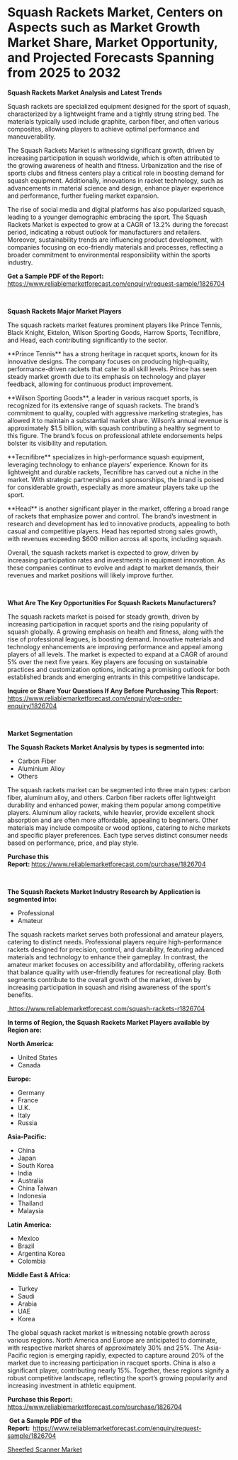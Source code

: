 <p><h1>Squash Rackets Market, Centers on Aspects such as Market Growth Market Share, Market Opportunity, and Projected Forecasts Spanning from 2025 to 2032</h1></p><p><strong>Squash Rackets Market Analysis and Latest Trends</strong></p>
<p><p>Squash rackets are specialized equipment designed for the sport of squash, characterized by a lightweight frame and a tightly strung string bed. The materials typically used include graphite, carbon fiber, and often various composites, allowing players to achieve optimal performance and maneuverability. </p><p>The Squash Rackets Market is witnessing significant growth, driven by increasing participation in squash worldwide, which is often attributed to the growing awareness of health and fitness. Urbanization and the rise of sports clubs and fitness centers play a critical role in boosting demand for squash equipment. Additionally, innovations in racket technology, such as advancements in material science and design, enhance player experience and performance, further fueling market expansion. </p><p>The rise of social media and digital platforms has also popularized squash, leading to a younger demographic embracing the sport. The Squash Rackets Market is expected to grow at a CAGR of 13.2% during the forecast period, indicating a robust outlook for manufacturers and retailers. Moreover, sustainability trends are influencing product development, with companies focusing on eco-friendly materials and processes, reflecting a broader commitment to environmental responsibility within the sports industry.</p></p>
<p><strong>Get a Sample PDF of the Report:&nbsp;</strong> <a href="https://www.reliablemarketforecast.com/enquiry/request-sample/1826704?utm_campaign=2011&utm_medium=2&utm_source=Github&utm_content=ia&utm_term=07022025&utm_id=squash-rackets">https://www.reliablemarketforecast.com/enquiry/request-sample/1826704</a></p>
<p>&nbsp;</p>
<p><strong>Squash Rackets Major Market Players</strong></p>
<p><p>The squash rackets market features prominent players like Prince Tennis, Black Knight, Ektelon, Wilson Sporting Goods, Harrow Sports, Tecnifibre, and Head, each contributing significantly to the sector.</p><p>**Prince Tennis** has a strong heritage in racquet sports, known for its innovative designs. The company focuses on producing high-quality, performance-driven rackets that cater to all skill levels. Prince has seen steady market growth due to its emphasis on technology and player feedback, allowing for continuous product improvement.</p><p>**Wilson Sporting Goods**, a leader in various racquet sports, is recognized for its extensive range of squash rackets. The brand’s commitment to quality, coupled with aggressive marketing strategies, has allowed it to maintain a substantial market share. Wilson’s annual revenue is approximately $1.5 billion, with squash contributing a healthy segment to this figure. The brand’s focus on professional athlete endorsements helps bolster its visibility and reputation.</p><p>**Tecnifibre** specializes in high-performance squash equipment, leveraging technology to enhance players’ experience. Known for its lightweight and durable rackets, Tecnifibre has carved out a niche in the market. With strategic partnerships and sponsorships, the brand is poised for considerable growth, especially as more amateur players take up the sport.</p><p>**Head** is another significant player in the market, offering a broad range of rackets that emphasize power and control. The brand’s investment in research and development has led to innovative products, appealing to both casual and competitive players. Head has reported strong sales growth, with revenues exceeding $600 million across all sports, including squash.</p><p>Overall, the squash rackets market is expected to grow, driven by increasing participation rates and investments in equipment innovation. As these companies continue to evolve and adapt to market demands, their revenues and market positions will likely improve further.</p></p>
<p>&nbsp;</p>
<p><strong>What Are The Key Opportunities For Squash Rackets Manufacturers?</strong></p>
<p><p>The squash rackets market is poised for steady growth, driven by increasing participation in racquet sports and the rising popularity of squash globally. A growing emphasis on health and fitness, along with the rise of professional leagues, is boosting demand. Innovative materials and technology enhancements are improving performance and appeal among players of all levels. The market is expected to expand at a CAGR of around 5% over the next five years. Key players are focusing on sustainable practices and customization options, indicating a promising outlook for both established brands and emerging entrants in this competitive landscape.</p></p>
<p><strong>Inquire or Share Your Questions If Any Before Purchasing This Report:</strong> <a href="https://www.reliablemarketforecast.com/enquiry/pre-order-enquiry/1826704?utm_campaign=2011&utm_medium=2&utm_source=Github&utm_content=ia&utm_term=07022025&utm_id=squash-rackets">https://www.reliablemarketforecast.com/enquiry/pre-order-enquiry/1826704</a></p>
<p>&nbsp;</p>
<p><strong>Market Segmentation</strong></p>
<p><strong>The Squash Rackets Market Analysis by types is segmented into:</strong></p>
<p><ul><li>Carbon Fiber</li><li>Aluminium Alloy</li><li>Others</li></ul></p>
<p><p>The squash rackets market can be segmented into three main types: carbon fiber, aluminum alloy, and others. Carbon fiber rackets offer lightweight durability and enhanced power, making them popular among competitive players. Aluminum alloy rackets, while heavier, provide excellent shock absorption and are often more affordable, appealing to beginners. Other materials may include composite or wood options, catering to niche markets and specific player preferences. Each type serves distinct consumer needs based on performance, price, and play style.</p></p>
<p><strong>Purchase this Report:&nbsp;</strong><a href="https://www.reliablemarketforecast.com/purchase/1826704?utm_campaign=2011&utm_medium=2&utm_source=Github&utm_content=ia&utm_term=07022025&utm_id=squash-rackets">https://www.reliablemarketforecast.com/purchase/1826704</a></p>
<p>&nbsp;</p>
<p><strong>The Squash Rackets Market Industry Research by Application is segmented into:</strong></p>
<p><ul><li>Professional</li><li>Amateur</li></ul></p>
<p><p>The squash rackets market serves both professional and amateur players, catering to distinct needs. Professional players require high-performance rackets designed for precision, control, and durability, featuring advanced materials and technology to enhance their gameplay. In contrast, the amateur market focuses on accessibility and affordability, offering rackets that balance quality with user-friendly features for recreational play. Both segments contribute to the overall growth of the market, driven by increasing participation in squash and rising awareness of the sport's benefits.</p></p>
<p><a href="https://www.reliablemarketforecast.com/squash-rackets-r1826704?utm_campaign=2011&utm_medium=2&utm_source=Github&utm_content=ia&utm_term=07022025&utm_id=squash-rackets">&nbsp;https://www.reliablemarketforecast.com/squash-rackets-r1826704</a></p>
<p><strong>In terms of Region, the Squash Rackets Market Players available by Region are:</strong></p>
<p>
    <p> <strong> North America: </strong>
        <ul>
            <li>United States</li>
            <li>Canada</li>
        </ul>
        </p> 
    <p> <strong> Europe: </strong>
        <ul>
            <li>Germany</li>
            <li>France</li>
            <li>U.K.</li>
            <li>Italy</li>
            <li>Russia</li>
        </ul>
        </p> 
    <p> <strong> Asia-Pacific: </strong>
        <ul>
            <li>China</li>
            <li>Japan</li>
            <li>South Korea</li>
            <li>India</li>
            <li>Australia</li>
            <li>China Taiwan</li>
            <li>Indonesia</li>
            <li>Thailand</li>
            <li>Malaysia</li>
        </ul>
        </p> 
    <p> <strong> Latin America: </strong>
        <ul>
            <li>Mexico</li>
            <li>Brazil</li>
            <li>Argentina Korea</li>
            <li>Colombia</li>
        </ul>
        </p> 
    <p> <strong> Middle East & Africa: </strong>
        <ul>
            <li>Turkey</li>
            <li>Saudi</li>
            <li>Arabia</li>
            <li>UAE</li>
            <li>Korea</li>
        </ul>
    </p>
    </p>
<p><p>The global squash racket market is witnessing notable growth across various regions. North America and Europe are anticipated to dominate, with respective market shares of approximately 30% and 25%. The Asia-Pacific region is emerging rapidly, expected to capture around 20% of the market due to increasing participation in racquet sports. China is also a significant player, contributing nearly 15%. Together, these regions signify a robust competitive landscape, reflecting the sport’s growing popularity and increasing investment in athletic equipment.</p></p>
<p><strong>Purchase this Report: </strong><a href="https://www.reliablemarketforecast.com/purchase/1826704?utm_campaign=2011&utm_medium=2&utm_source=Github&utm_content=ia&utm_term=07022025&utm_id=squash-rackets">https://www.reliablemarketforecast.com/purchase/1826704</a></p>
<p>&nbsp;<strong>Get a Sample PDF of the Report:&nbsp;&nbsp;</strong><a href="https://www.reliablemarketforecast.com/enquiry/request-sample/1826704?utm_campaign=2011&utm_medium=2&utm_source=Github&utm_content=ia&utm_term=07022025&utm_id=squash-rackets">https://www.reliablemarketforecast.com/enquiry/request-sample/1826704</a></p>
<p><strong></strong></p>
<p><p><a href="https://github.com/ChiragRp1/Market-Research-Report-List-7/blob/main/sheetfed-scanner-market.md?utm_campaign=2011&utm_medium=2&utm_source=Github&utm_content=ia&utm_term=07022025&utm_id=squash-rackets">Sheetfed Scanner Market</a></p></p>